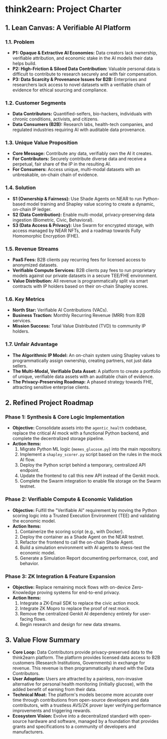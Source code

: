 # think2earn: Project Charter

## 1. Lean Canvas: A Verifiable AI Platform

### 1.1. Problem
- **P1: Opaque & Extractive AI Economies:** Data creators lack ownership, verifiable attribution, and economic stake in the AI models their data helps build.
- **P2: High-Friction & Siloed Data Contribution:** Valuable personal data is difficult to contribute to research securely and with fair compensation.
- **P3: Data Scarcity & Provenance Issues for B2B:** Enterprises and researchers lack access to novel datasets with a verifiable chain of evidence for ethical sourcing and compliance.

### 1.2. Customer Segments
- **Data Contributors:** Quantified-selfers, bio-hackers, individuals with chronic conditions, activists, and citizens.
- **Data Consumers (B2B):** Research labs, health-tech companies, and regulated industries requiring AI with auditable data provenance.

### 1.3. Unique Value Proposition
- **Core Message:** Contribute any data, verifiably own the AI it creates.
- **For Contributors:** Securely contribute diverse data and receive a perpetual, fair share of the IP in the resulting AI.
- **For Consumers:** Access unique, multi-modal datasets with an unbreakable, on-chain chain of evidence.

### 1.4. Solution
- **S1 (Ownership & Fairness):** Use Shade Agents on NEAR to run Python-based model training and Shapley value scoring to create a dynamic, on-chain IP ledger.
- **S2 (Data Contribution):** Enable multi-modal, privacy-preserving data ingestion (Biometric, Civic, Behavioral).
- **S3 (Data Access & Privacy):** Use Swarm for encrypted storage, with access managed by NEAR NFTs, and a roadmap towards Fully Homomorphic Encryption (FHE).

### 1.5. Revenue Streams
- **PaaS Fees:** B2B clients pay recurring fees for licensed access to anonymized datasets.
- **Verifiable Compute Services:** B2B clients pay fees to run proprietary models against our private datasets in a secure TEE/FHE environment.
- **Value Distribution:** All revenue is programmatically split via smart contracts with IP holders based on their on-chain Shapley scores.

### 1.6. Key Metrics
- **North Star:** Verifiable AI Contributions (VACs).
- **Business Traction:** Monthly Recurring Revenue (MRR) from B2B services.
- **Mission Success:** Total Value Distributed (TVD) to community IP holders.

### 1.7. Unfair Advantage
- **The Algorithmic IP Model:** An on-chain system using Shapley values to programmatically assign ownership, creating partners, not just data sellers.
- **The Multi-Modal, Verifiable Data Asset:** A platform to create a portfolio of unique, verifiable data assets with an auditable chain of evidence.
- **The Privacy-Preserving Roadmap:** A phased strategy towards FHE, attracting sensitive enterprise clients.

## 2. Refined Project Roadmap

### Phase 1: Synthesis & Core Logic Implementation
- **Objective:** Consolidate assets into the `agentic_health` codebase, replace the critical AI mock with a functional Python backend, and complete the decentralized storage pipeline.
- **Action Items:**
    1. Migrate Python ML logic (`memes_glucose.py`) into the main repository.
    2. Implement a `shapley_scorer.py` script based on the rules in the mock AI flow.
    3. Deploy the Python script behind a temporary, centralized API endpoint.
    4. Update the frontend to call this new API instead of the Genkit mock.
    5. Complete the Swarm integration to enable file storage on the Swarm testnet.

### Phase 2: Verifiable Compute & Economic Validation
- **Objective:** Fulfill the "Verifiable AI" requirement by moving the Python scoring logic into a Trusted Execution Environment (TEE) and validating the economic model.
- **Action Items:**
    1. Containerize the scoring script (e.g., with Docker).
    2. Deploy the container as a Shade Agent on the NEAR testnet.
    3. Refactor the frontend to call the on-chain Shade Agent.
    4. Build a simulation environment with AI agents to stress-test the economic model.
    5. Generate a Simulation Report documenting performance, cost, and behavior.

### Phase 3: ZK Integration & Feature Expansion
- **Objective:** Replace remaining mock flows with on-device Zero-Knowledge proving systems for end-to-end privacy.
- **Action Items:**
    1. Integrate a ZK-Email SDK to replace the civic action mock.
    2. Integrate ZK Mopro to replace the proof of rest mock.
    3. Remove the centralized Genkit AI dependency entirely for user-facing flows.
    4. Begin research and design for new data streams.

## 3. Value Flow Summary

- **Core Loop:** Data Contributors provide privacy-preserved data to the think2earn platform. The platform provides licensed data access to B2B customers (Research Institutions, Governments) in exchange for revenue. This revenue is then programmatically shared with the Data Contributors.
- **User Adoption:** Users are attracted by a painless, non-invasive alternative for personal health monitoring (initially glucose), with the added benefit of earning from their data.
- **Technical Moat:** The platform's models become more accurate over time through contributions from open-source developers and data contributors, with a trustless AVS/ZK prover layer verifying performance improvements and triggering rewards.
- **Ecosystem Vision:** Evolve into a decentralized standard with open-source hardware and software, managed by a foundation that provides grants and specifications to a community of developers and manufacturers.
